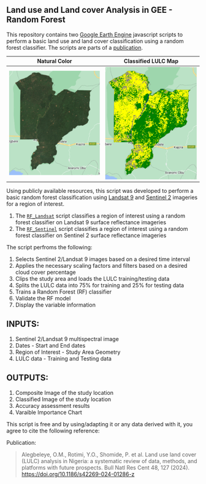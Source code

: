 ## Land use and Land cover Analysis in GEE - Random Forest
This repository contains two [Google Earth Engine](https://code.earthengine.google.com/) javascript scripts to perform a basic land 
use and land cover classification using a random forest classifier. The scripts are parts of a [publication](https://bnrc.springeropen.com/articles/10.1186/s42269-024-01286-z).

| Natural Color                                                                        | Classified LULC Map                                         |
|--------------------------------------------------------------------------------------|-------------------------------------------------------------|
|![](https://github.com/Okikiola-Michael/random_forest_lulc/blob/main/sentinel_nc.png) | ![](https://github.com/Okikiola-Michael/random_forest_lulc/blob/main/sentinel_classified.png)|




Using publicly available resources, this script was developed to perform a basic
random forest classification using [Landsat 9](https://developers.google.com/earth-engine/datasets/catalog/LANDSAT_LC09_C02_T1_L2)  and [Sentinel 2](https://developers.google.com/earth-engine/datasets/catalog/COPERNICUS_S2_SR_HARMONIZED) imageries for a region of interest.

  1. The [`RF_Landsat`](https://github.com/Okikiola-Michael/random_forest_lulc/blob/main/RF_Landsat.md) script classifies a region of interest using a random forest classifier on Landsat 9 surface reflectance imageries
  2. The [`RF_Sentinel`](https://github.com/Okikiola-Michael/random_forest_lulc/blob/main/RF_Sentinel.md) script classifies a region of interest using a random forest classifier on Sentinel 2 surface reflectance imageries


The script perfroms the following:
  1. Selects Sentinel 2/Landsat 9 images based on a desired time interval
  2. Applies the necessary scaling factors and filters based on a desired cloud cover percentage
  3. Clips the study area and loads the LULC training/testing data
  4. Splits the LULC data into 75% for training and 25% for testing data
  5. Trains a Random Forest (RF) classifier
  6. Validate the RF model 
  7. Display the variable information
  
## INPUTS:
  1. Sentinel 2/Landsat 9 multispectral image
  2. Dates - Start and End dates
  3. Region of Interest - Study Area Geometry
  4. LULC data - Training and Testing data 

## OUTPUTS:
  1. Composite Image of the study location
  2. Classified Image of the study location
  3. Accuracy assessment results 
  4. Varaible Importance Chart

This script is free and by using/adapting it or any data derived with it, 
you agree to cite the following reference: 

Publication: 

> Alegbeleye, O.M., Rotimi, Y.O., Shomide, P. et al. Land use land cover (LULC) analysis in Nigeria: a systematic review of data, methods, and platforms with future prospects. Bull Natl Res Cent 48, 127 (2024). https://doi.org/10.1186/s42269-024-01286-z

